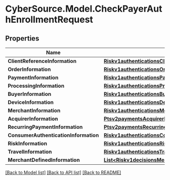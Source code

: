 # CyberSource.Model.CheckPayerAuthEnrollmentRequest
## Properties

Name | Type | Description | Notes
------------ | ------------- | ------------- | -------------
**ClientReferenceInformation** | [**Riskv1authenticationsClientReferenceInformation**](Riskv1authenticationsClientReferenceInformation.md) |  | [optional] 
**OrderInformation** | [**Riskv1authenticationsOrderInformation**](Riskv1authenticationsOrderInformation.md) |  | [optional] 
**PaymentInformation** | [**Riskv1authenticationsPaymentInformation**](Riskv1authenticationsPaymentInformation.md) |  | [optional] 
**ProcessingInformation** | [**Riskv1authenticationsProcessingInformation**](Riskv1authenticationsProcessingInformation.md) |  | [optional] 
**BuyerInformation** | [**Riskv1authenticationsBuyerInformation**](Riskv1authenticationsBuyerInformation.md) |  | [optional] 
**DeviceInformation** | [**Riskv1authenticationsDeviceInformation**](Riskv1authenticationsDeviceInformation.md) |  | [optional] 
**MerchantInformation** | [**Riskv1authenticationsMerchantInformation**](Riskv1authenticationsMerchantInformation.md) |  | [optional] 
**AcquirerInformation** | [**Ptsv2paymentsAcquirerInformation**](Ptsv2paymentsAcquirerInformation.md) |  | [optional] 
**RecurringPaymentInformation** | [**Ptsv2paymentsRecurringPaymentInformation**](Ptsv2paymentsRecurringPaymentInformation.md) |  | [optional] 
**ConsumerAuthenticationInformation** | [**Riskv1authenticationsConsumerAuthenticationInformation**](Riskv1authenticationsConsumerAuthenticationInformation.md) |  | [optional] 
**RiskInformation** | [**Riskv1authenticationsRiskInformation**](Riskv1authenticationsRiskInformation.md) |  | [optional] 
**TravelInformation** | [**Riskv1authenticationsTravelInformation**](Riskv1authenticationsTravelInformation.md) |  | [optional] 
**MerchantDefinedInformation** | [**List&lt;Riskv1decisionsMerchantDefinedInformation&gt;**](Riskv1decisionsMerchantDefinedInformation.md) |  | [optional] 

[[Back to Model list]](../README.md#documentation-for-models) [[Back to API list]](../README.md#documentation-for-api-endpoints) [[Back to README]](../README.md)

